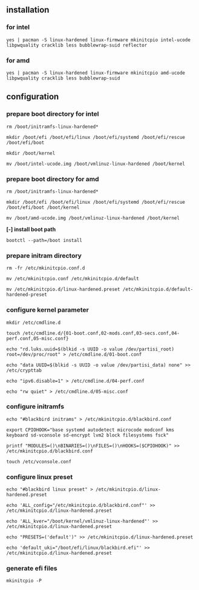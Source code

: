 ## installation
### for intel
```
yes | pacman -S linux-hardened linux-firmware mkinitcpio intel-ucode libpwquality cracklib less bubblewrap-suid reflector
```
### for amd

```
yes | pacman -S linux-hardened linux-firmware mkinitcpio amd-ucode libpwquality cracklib less bubblewrap-suid 
```



## configuration

### prepare boot directory for intel

```
rm /boot/initramfs-linux-hardened*
```

```
mkdir /boot/efi /boot/efi/linux /boot/efi/systemd /boot/efi/rescue /boot/efi/boot
```

```
mkdir /boot/kernel
```

```
mv /boot/intel-ucode.img /boot/vmlinuz-linux-hardened /boot/kernel
```

### prepare boot directory for amd

```
rm /boot/initramfs-linux-hardened*
```

```
mkdir /boot/efi /boot/efi/linux /boot/efi/systemd /boot/efi/rescue /boot/efi/boot /boot/kernel
```

```
mv /boot/amd-ucode.img /boot/vmlinuz-linux-hardened /boot/kernel
```


**[-] install boot path**

```
bootctl --path=/boot install
```



###  prepare initram directory

```
rm -fr /etc/mkinitcpio.conf.d
```

```
mv /etc/mkinitcpio.conf /etc/mkinitcpio.d/default
```

```
mv /etc/mkinitcpio.d/linux-hardened.preset /etc/mkinitcpio.d/default-hardened-preset
```


### configure kernel parameter

```
mkdir /etc/cmdline.d
```

```
touch /etc/cmdline.d/{01-boot.conf,02-mods.conf,03-secs.conf,04-perf.conf,05-misc.conf}
```

```
echo "rd.luks.uuid=$(blkid -s UUID -o value /dev/partisi_root) root=/dev/proc/root" > /etc/cmdline.d/01-boot.conf
```

```
echo "data UUID=$(blkid -s UUID -o value /dev/partisi_data) none" >> /etc/crypttab
```

```
echo "ipv6.disable=1" > /etc/cmdline.d/04-perf.conf
```

```
echo "rw quiet" > /etc/cmdline.d/05-misc.conf
```


###  configure initramfs

```
echo "#blackbird initrams" > /etc/mkinitcpio.d/blackbird.conf
```

```
export CPIOHOOK="base systemd autodetect microcode modconf kms keyboard sd-vconsole sd-encrypt lvm2 block filesystems fsck"
```

```
printf "MODULES=()\nBINARIES=()\nFILES=()\nHOOKS=($CPIOHOOK)" >> /etc/mkinitcpio.d/blackbird.conf 
```
```
touch /etc/vconsole.conf
```


### configure linux preset

```
echo "#blackbird linux preset" > /etc/mkinitcpio.d/linux-hardened.preset
```

```
echo 'ALL_config="/etc/mkinitcpio.d/blackbird.conf"' >> /etc/mkinitcpio.d/linux-hardened.preset
```

```
echo 'ALL_kver="/boot/kernel/vmlinuz-linux-hardened"' >> /etc/mkinitcpio.d/linux-hardened.preset
```

```
echo "PRESETS=('default')" >> /etc/mkinitcpio.d/linux-hardened.preset
```

```
echo 'default_uki="/boot/efi/linux/blackbird.efi"' >> /etc/mkinitcpio.d/linux-hardened.preset
```


### generate efi files

```
mkinitcpio -P
```

